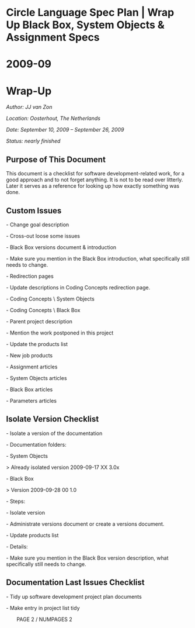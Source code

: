 ﻿Circle Language Spec Plan | Wrap Up Black Box, System Objects & Assignment Specs
===============================================================================

2009-09
=======

Wrap-Up
=======

*Author: JJ van Zon*

*Location: Oosterhout, The Netherlands*

*Date: September 10, 2009 – September 26, 2009*

*Status: nearly finished*

## **Purpose of This Document**
This document is a checklist for software development-related work, for a good approach and to not forget anything. It is not to be read over litterly. Later it serves as a reference for looking up how exactly something was done.
## **Custom Issues**
\- Change goal description

\- Cross-out loose some issues

\- Black Box versions document & introduction

\- Make sure you mention in the Black Box introduction, what specifically still needs to change.

\- Redirection pages

\- Update descriptions in Coding Concepts redirection page.

\- Coding Concepts \ System Objects

\- Coding Concepts \ Black Box

\- Parent project description

\- Mention the work postponed in this project

\- Update the products list

\- New job products

\- Assignment articles

\- System Objects articles

\- Black Box articles

\- Parameters articles
## **Isolate Version Checklist**
\- Isolate a version of the documentation

\- Documentation folders:

\- System Objects

\> Already isolated version 2009-09-17 XX  3.0x

\- Black Box

\> Version 2009-09-28 00  1.0

\- Steps:

\- Isolate version

\- Administrate versions document or create a versions document.

\- Update products list

\- Details:

\- Make sure you mention in the Black Box version description, what specifically still needs to change.
## **Documentation Last Issues Checklist**
\- Tidy up software development project plan documents

\- Make entry in project list tidy

`	 `PAGE 2 /  NUMPAGES 2
